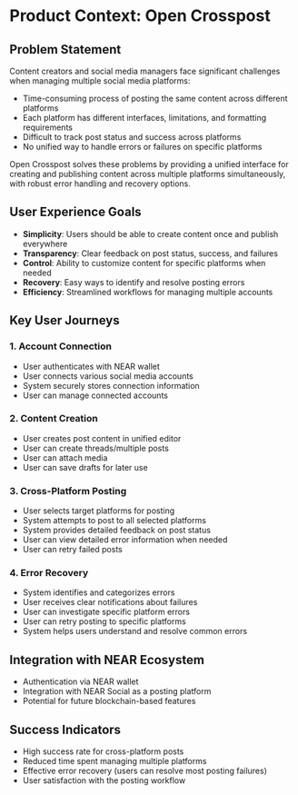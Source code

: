 # Product Context: Open Crosspost

## Problem Statement

Content creators and social media managers face significant challenges when managing multiple social media platforms:

- Time-consuming process of posting the same content across different platforms
- Each platform has different interfaces, limitations, and formatting requirements
- Difficult to track post status and success across platforms
- No unified way to handle errors or failures on specific platforms

Open Crosspost solves these problems by providing a unified interface for creating and publishing content across multiple platforms simultaneously, with robust error handling and recovery options.

## User Experience Goals

- **Simplicity**: Users should be able to create content once and publish everywhere
- **Transparency**: Clear feedback on post status, success, and failures
- **Control**: Ability to customize content for specific platforms when needed
- **Recovery**: Easy ways to identify and resolve posting errors
- **Efficiency**: Streamlined workflows for managing multiple accounts

## Key User Journeys

### 1. Account Connection

- User authenticates with NEAR wallet
- User connects various social media accounts
- System securely stores connection information
- User can manage connected accounts

### 2. Content Creation

- User creates post content in unified editor
- User can create threads/multiple posts
- User can attach media
- User can save drafts for later use

### 3. Cross-Platform Posting

- User selects target platforms for posting
- System attempts to post to all selected platforms
- System provides detailed feedback on post status
- User can view detailed error information when needed
- User can retry failed posts

### 4. Error Recovery

- System identifies and categorizes errors
- User receives clear notifications about failures
- User can investigate specific platform errors
- User can retry posting to specific platforms
- System helps users understand and resolve common errors

## Integration with NEAR Ecosystem

- Authentication via NEAR wallet
- Integration with NEAR Social as a posting platform
- Potential for future blockchain-based features

## Success Indicators

- High success rate for cross-platform posts
- Reduced time spent managing multiple platforms
- Effective error recovery (users can resolve most posting failures)
- User satisfaction with the posting workflow
